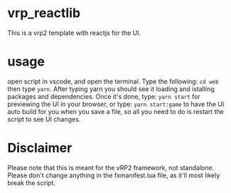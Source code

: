 # vrp_reactlib
 This is a vrp2 template with reactjs for the UI.

# usage
open script in vscode, and open the terminal. Type the following: `cd web` then type `yarn`. After typing yarn you should see it loading and istalling packages and dependencies. Once it's done, type: `yarn start` for previewing the UI in your browser, or type: `yarn start:game` to have the UI auto build for you when you save a file, so all you need to do is restart the script to see UI changes.

# Disclaimer
Please note that this is meant for the vRP2 framework, not standalone. Please don't change anything in the fxmanifest.lua file, as it'll most likely break the script. 
